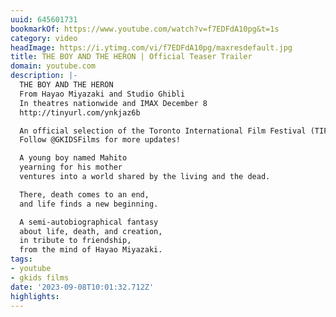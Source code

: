 ```yaml
---
uuid: 645601731
bookmarkOf: https://www.youtube.com/watch?v=f7EDFdA10pg&t=1s
category: video
headImage: https://i.ytimg.com/vi/f7EDFdA10pg/maxresdefault.jpg
title: THE BOY AND THE HERON | Official Teaser Trailer
domain: youtube.com
description: |-
  THE BOY AND THE HERON
  From Hayao Miyazaki and Studio Ghibli
  In theatres nationwide and IMAX December 8
  http://tinyurl.com/ynkjaz6b

  An official selection of the Toronto International Film Festival (TIFF) and New York Film Festival (NYFF)
  Follow @GKIDSFilms for more updates!

  A young boy named Mahito
  yearning for his mother
  ventures into a world shared by the living and the dead.

  There, death comes to an end,
  and life finds a new beginning.

  A semi-autobiographical fantasy
  about life, death, and creation,
  in tribute to friendship,
  from the mind of Hayao Miyazaki.
tags:
- youtube
- gkids films
date: '2023-09-08T10:01:32.712Z'
highlights:
---
```



